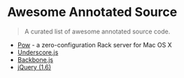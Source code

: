 # Awesome Annotated Source
> A curated list of awesome annotated source code.

- [Pow](http://pow.cx/docs/) - a zero-configuration Rack server for Mac OS X
- [Underscore.js](http://underscorejs.org/docs/underscore.html) 
- [Backbone.js](http://backbonejs.org/docs/backbone.html)
- [jQuery (1.6)](http://robflaherty.github.io/jquery-annotated-source/)
